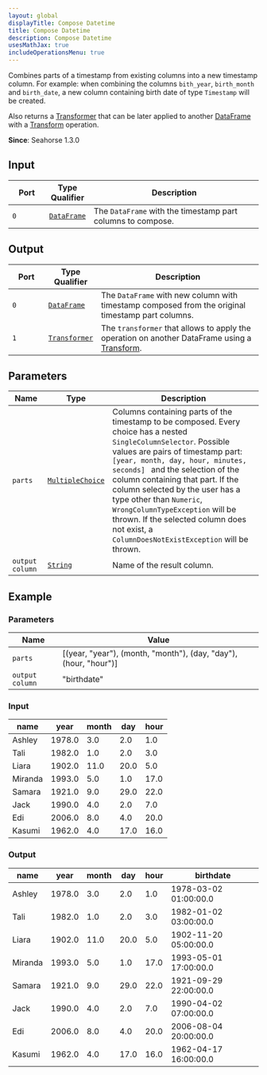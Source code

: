 ```yaml
---
layout: global
displayTitle: Compose Datetime
title: Compose Datetime
description: Compose Datetime
usesMathJax: true
includeOperationsMenu: true
---
```


Combines parts of a timestamp from existing columns into a new timestamp column.
For example: when combining the columns ``bith_year``, ``birth_month`` and ``birth_date``, a new column containing birth date of type `Timestamp` will be created.



Also returns a [Transformer](../classes/transformer.html) that can be later applied
to another [DataFrame](../classes/dataframe.html) with a [Transform](transform.html) operation.

**Since**: Seahorse 1.3.0

## Input

<table>
<thead>
<tr>
<th style="width:15%">Port</th>
<th style="width:15%">Type Qualifier</th>
<th style="width:70%">Description</th>
</tr>
</thead>
<tbody>
<tr>
<td><code>0</code></td>
<td><code><a href="../classes/dataframe.html">DataFrame</a></code></td>
<td>The <code>DataFrame</code> with the timestamp part columns to compose.</td>
</tr>
</tbody>
</table>

## Output

<table>
<thead>
<tr>
<th style="width:15%">Port</th>
<th style="width:15%">Type Qualifier</th>
<th style="width:70%">Description</th>
</tr>
</thead>
<tbody>
<tr>
<td><code>0</code></td>
<td><code><a href="../classes/dataframe.html">DataFrame</a></code></td>
<td>The <code>DataFrame</code> with new column with timestamp composed from the original timestamp part columns.</td>
</tr>
<tr>
<td><code>1</code></td><td>
<code><a href="../classes/transformer.html">Transformer</a></code></td>
<td>The <code>transformer</code> that allows to apply the operation on another DataFrame using a
<a href="transform.html">Transform</a>.</td>
</tr>
</tbody>
</table>

## Parameters

<table class="table">
<thead>
<tr>
<th style="width:15%">Name</th>
<th style="width:15%">Type</th>
<th style="width:70%">Description</th>
</tr>
</thead>
<tbody>
<tr>
<td><code>parts</code></td>
<td><code><a href="../parameter_types.html#multiple-choice">MultipleChoice</a></code></td>
<td>Columns containing parts of the timestamp to be composed.
  Every choice has a nested <code>SingleColumnSelector</code>.
  Possible values are pairs of timestamp part: <code> [year, month, day, hour, minutes, seconds] </code> and the selection of the column containing that part.
  If the column selected by the user has a type other than <code>Numeric</code>,
  <code>WrongColumnTypeException</code> will be thrown.
  If the selected column does not exist, a <code>ColumnDoesNotExistException</code> will be thrown.</td>
</tr>
<tr>
<td><code>output column</code></td>
<td><code><a href="../parameter_types.html#string">String</a></code></td>
<td>Name of the result column.</td>
</tr>
</tbody>
</table>

[comment]: # (Example can't be generated:)
[comment]: # (MultipleChoice can't be handled by ParametersHtmlFormatter)

## Example

### Parameters

<table class="table">
  <thead>
    <tr>
      <th style="width:20%">Name</th>
      <th style="width:80%">Value</th>
    </tr>
  </thead>
  <tbody>
  <tr>
    <td><code>parts</code></td>
    <td>[(year, "year"), (month, "month"), (day, "day"), (hour, "hour")]</td>
  </tr>
  <tr>
    <td><code>output column</code></td>
    <td>"birthdate"</td>
  </tr>
  </tbody>
</table>

### Input

<table class="table">
  <thead>
    <tr>
      <th>name</th>
      <th>year</th>
      <th>month</th>
      <th>day</th>
      <th>hour</th>
    </tr>
  </thead>
  <tbody>
    <tr>
      <td>Ashley</td>
      <td>1978.0</td>
      <td>3.0</td>
      <td>2.0</td>
      <td>1.0</td>
    </tr>
    <tr>
      <td>Tali</td>
      <td>1982.0</td>
      <td>1.0</td>
      <td>2.0</td>
      <td>3.0</td>
    </tr>
    <tr>
      <td>Liara</td>
      <td>1902.0</td>
      <td>11.0</td>
      <td>20.0</td>
      <td>5.0</td>
    </tr>
    <tr>
      <td>Miranda</td>
      <td>1993.0</td>
      <td>5.0</td>
      <td>1.0</td>
      <td>17.0</td>
    </tr>
    <tr>
      <td>Samara</td>
      <td>1921.0</td>
      <td>9.0</td>
      <td>29.0</td>
      <td>22.0</td>
    </tr>
    <tr>
      <td>Jack</td>
      <td>1990.0</td>
      <td>4.0</td>
      <td>2.0</td>
      <td>7.0</td>
    </tr>
    <tr>
      <td>Edi</td>
      <td>2006.0</td>
      <td>8.0</td>
      <td>4.0</td>
      <td>20.0</td>
    </tr>
    <tr>
      <td>Kasumi</td>
      <td>1962.0</td>
      <td>4.0</td>
      <td>17.0</td>
      <td>16.0</td>
    </tr>
  </tbody>
</table>

### Output

<table class="table">
  <thead>
    <tr>
      <th>name</th>
      <th>year</th>
      <th>month</th>
      <th>day</th>
      <th>hour</th>
      <th>birthdate</th>
    </tr>
  </thead>
  <tbody>
    <tr>
      <td>Ashley</td>
      <td>1978.0</td>
      <td>3.0</td>
      <td>2.0</td>
      <td>1.0</td>
      <td>1978-03-02 01:00:00.0</td>
    </tr>
    <tr>
      <td>Tali</td>
      <td>1982.0</td>
      <td>1.0</td>
      <td>2.0</td>
      <td>3.0</td>
      <td>1982-01-02 03:00:00.0</td>
    </tr>
    <tr>
      <td>Liara</td>
      <td>1902.0</td>
      <td>11.0</td>
      <td>20.0</td>
      <td>5.0</td>
      <td>1902-11-20 05:00:00.0</td>
    </tr>
    <tr>
      <td>Miranda</td>
      <td>1993.0</td>
      <td>5.0</td>
      <td>1.0</td>
      <td>17.0</td>
      <td>1993-05-01 17:00:00.0</td>
    </tr>
    <tr>
      <td>Samara</td>
      <td>1921.0</td>
      <td>9.0</td>
      <td>29.0</td>
      <td>22.0</td>
      <td>1921-09-29 22:00:00.0</td>
    </tr>
    <tr>
      <td>Jack</td>
      <td>1990.0</td>
      <td>4.0</td>
      <td>2.0</td>
      <td>7.0</td>
      <td>1990-04-02 07:00:00.0</td>
    </tr>
    <tr>
      <td>Edi</td>
      <td>2006.0</td>
      <td>8.0</td>
      <td>4.0</td>
      <td>20.0</td>
      <td>2006-08-04 20:00:00.0</td>
    </tr>
    <tr>
      <td>Kasumi</td>
      <td>1962.0</td>
      <td>4.0</td>
      <td>17.0</td>
      <td>16.0</td>
      <td>1962-04-17 16:00:00.0</td>
    </tr>
  </tbody>
</table>

